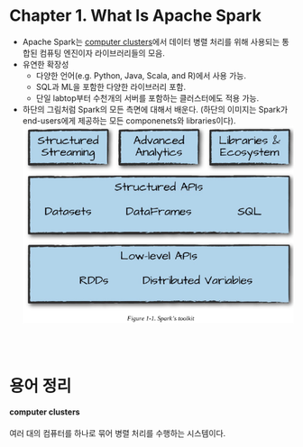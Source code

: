# Chapter 1. What Is Apache Spark
- Apache Spark는 [computer clusters](#computer-clusters)에서 데이터 병렬 처리를 위해 사용되는 통합된 컴퓨팅 엔진이자 라이브러리들의 모음.
- 유연한 확장성
    - 다양한 언어(e.g. Python, Java, Scala, and R)에서 사용 가능.
    - SQL과 ML을 포함한 다양한 라이브러리 포함.
    - 단일 labtop부터 수천개의 서버를 포함하는 클러스터에도 적용 가능.
- 하단의 그림처럼 Spark의 모든 측면에 대해서 배운다. (하단의 이미지는 Spark가 end-users에게 제공하는 모든 componenets와 libraries이다).
![alt text](image.png)




<br><br>
# 용어 정리
#### computer clusters 
여러 대의 컴퓨터를 하나로 묶어 병렬 처리를 수행하는 시스템이다.

